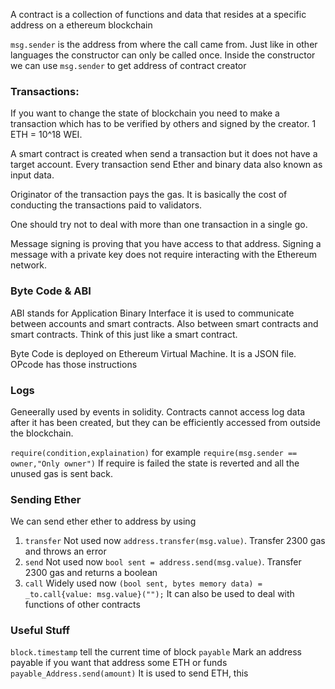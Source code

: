 A contract is a collection of functions and data that resides at a specific address on a ethereum blockchain

`msg.sender` is the address from where the call came from. Just like in other languages the constructor can only be called once.
Inside the constructor we can use `msg.sender` to get address of contract creator

### Transactions:
If you want to change the state of blockchain you need to make a transaction which has to be verified by others and signed by the creator. 1 ETH = 10^18 WEI.

A smart contract is created when send a transaction but it does not have a target account. Every transaction send Ether and binary data also known as input data.

Originator of the transaction pays the gas. It is basically the cost of conducting the transactions paid to validators.

One should try not to deal with more than one transaction in a single go.

Message signing is proving that you have access to that address. Signing a message with a private key does not require interacting with the Ethereum network.

### Byte Code & ABI
ABI stands for Application Binary Interface it is used to communicate between accounts and smart contracts. Also between smart contracts and smart contracts. Think of this just like a smart contract.

Byte Code is deployed on Ethereum Virtual Machine. It is a JSON file. OPcode has those instructions

### Logs
Geneerally used by events in solidity. Contracts cannot access log data after it has been created, but they can be efficiently accessed from outside the blockchain.

`require(condition,explaination)` for example `require(msg.sender == owner,"Only owner")` If require is failed the state is reverted and all the unused gas is sent back. 

### Sending Ether

We can send ether ether to address by using
1. `transfer` Not used now `address.transfer(msg.value)`. Transfer 2300 gas and throws an error
2. `send` Not used now `bool sent = address.send(msg.value)`. Transfer 2300 gas and returns a boolean
3. `call` Widely used now `(bool sent, bytes memory data) = _to.call{value: msg.value}("");` It can also be used to deal with   functions of other contracts 

### Useful Stuff 

`block.timestamp` tell the current time of block
`payable` Mark an address payable if you want that address some ETH or funds
`payable_Address.send(amount)` It is used to send ETH, this 

